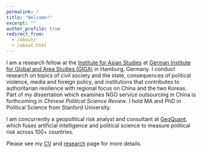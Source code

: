 ```yaml
---
permalink: /
title: "Welcome!"
excerpt: ""
author_profile: true
redirect_from:
  - /about/
  - /about.html
---
```

I am a research fellow at the [Institute for Asian Studies](https://www.giga-hamburg.de/en/institutes/giga-institute-for-asian-studies/) at [German Institute for Global and Area Studies (GIGA)](https://www.giga-hamburg.de/en/) in Hamburg, Germany. I conduct research on topics of civil society and the state, consequences of political violence, media and foreign policy, and institutions that contributes to authoritarian resilience with regional focus on China and the two Koreas. Part of my dissertation which examines NGO service outsourcing in China is forthcoming in *Chinese Political Science Review*. I hold MA and PhD in Political Science from Stanford University.

I am concurrently a geopolitical risk analyst and consultant at [GeoQuant](https://geoquant.com/), which fuses artificial intelligence and political science to measure political risk across 100+ countries. 

Please see my [CV](https://ehsong.github.io/files/SONG_CV2.pdf) and [research](https://ehsong.github.io/research/) page for more details.
